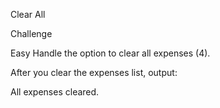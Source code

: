 Clear All


Challenge

Easy
Handle the option to clear all expenses (4).

After you clear the expenses list, output:

All expenses cleared.
